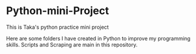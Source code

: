 # Python-mini-Project
This is Taka's python practice mini project

Here are some folders I have created in Python to improve my programming skills. 
Scripts and Scraping are main in this repository. 
